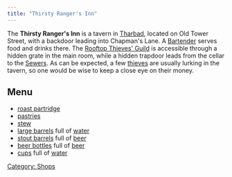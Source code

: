 ```yaml
---
title: "Thirsty Ranger's Inn"
---
```


The **Thirsty Ranger's Inn** is a tavern in
[Tharbad](Tharbad "wikilink"), located on Old Tower Street, with a
backdoor leading into Chapman's Lane. A
[Bartender](Bartender "wikilink") serves food and drinks there. The
[Rooftop Thieves' Guild](Rooftop_Thieves'_Guild "wikilink") is
accessible through a hidden grate in the main room, while a hidden
trapdoor leads from the cellar to the
[Sewers](Sewers_Thieves'_Guild "wikilink"). As can be expected, a few
[thieves](thief_(mobile) "wikilink") are usually lurking in the tavern,
so one would be wise to keep a close eye on their money.

## Menu

- [roast partridge](roast_partridge "wikilink")
- [pastries](pastry "wikilink")
- [stew](stew "wikilink")
- [large barrels](large_barrel "wikilink") full of
  [water](water "wikilink")
- [stout barrels](stout_barrel "wikilink") full of
  [beer](beer "wikilink")
- [beer bottles](beer_bottle "wikilink") full of [beer](beer "wikilink")
- [cups](cup "wikilink") full of [water](water "wikilink")

[Category: Shops](Category:_Shops "wikilink")